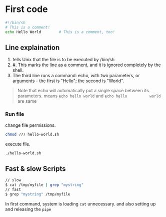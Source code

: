 # First code

```sh
#!/bin/sh
# This is a comment!
echo Hello World        # This is a comment, too!
```

## Line explaination

1. tells Unix that the file is to be executed by /bin/sh
2. #. This marks the line as a comment, and it is ignored completely by the shell.
3. The third line runs a command: echo, with two parameters, or arguments - the first is "Hello"; the second is "World".

>Note that echo will automatically put a single space between its parameters.
>means `echo hello world` and `echo hello          world` are same

### Run file

change file permissions.

```sh
chmod 777 hello-world.sh
```

execute file.

```sh
./hello-world.sh
```

## Fast & slow Scripts

```sh
// slow 
$ cat /tmp/myfile | grep "mystring"
// fast
$ grep "mystring" /tmp/myfile
```

In first command, system is loading `cat` unnecessary. and also setting up and releasing the `pipe`
